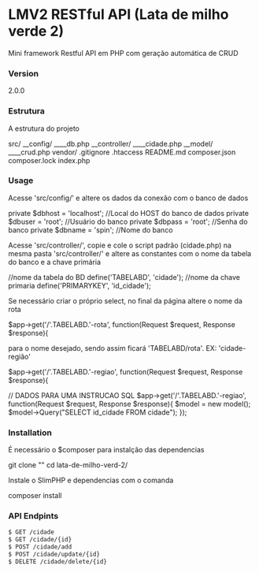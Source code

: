 # LMV2 RESTful API (Lata de milho verde 2)

Mini framework Restful API em PHP com geração automática de CRUD 

### Version
2.0.0

### Estrutura
A estrutura do projeto

src/
__config/
____db.php
__controller/
____cidade.php
__model/
____crud.php
vendor/
.gitignore
.htaccess
README.md
composer.json
composer.lock
index.php

### Usage

Acesse 'src/config/' e altere os dados da conexão com o banco de dados

private $dbhost = 'localhost'; //Local do HOST do banco de dados
private $dbuser = 'root'; //Usuário do banco
private $dbpass = 'root'; //Senha do banco
private $dbname = 'spin'; //Nome do banco


Acesse 'src/controller/', copie e cole o script padrão (cidade.php) na mesma pasta 'src/controller/' e altere as constantes com o nome da tabela do banco e a chave primária

//nome da tabela do BD
define('TABELABD', 'cidade');
//nome da chave primaria
define('PRIMARYKEY', 'id_cidade');

Se necessário criar o próprio select, no final da página altere o nome da rota

$app->get('/'.TABELABD.'-rota', function(Request $request, Response $response){

para o nome desejado, sendo assim ficará 'TABELABD/rota'. EX: 'cidade-região'

$app->get('/'.TABELABD.'-regiao', function(Request $request, Response $response){

// DADOS PARA UMA INSTRUCAO SQL
$app->get('/'.TABELABD.'-regiao', function(Request $request, Response $response){
    $model = new model();
    $model->Query("SELECT id_cidade FROM cidade");
});


### Installation
É necessário o $composer para instalção das dependencias

git clone ""
cd lata-de-milho-verd-2/

Instale o SlimPHP e dependencias com o comanda

composer install

### API Endpints
```sh
$ GET /cidade
$ GET /cidade/{id}
$ POST /cidade/add
$ POST /cidade/update/{id}
$ DELETE /cidade/delete/{id}
```

